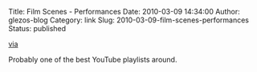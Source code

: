 Title: Film Scenes - Performances
Date: 2010-03-09 14:34:00
Author: glezos-blog
Category: link
Slug: 2010-03-09-film-scenes-performances
Status: published

[via](http://www.youtube.com/view_play_list?p=FB9CCCFE0E867B06)

Probably one of the best YouTube playlists around.

<object width="853" height="505"><param name="movie" value="http://www.youtube.com/v/n4inIaEuGnY&hl=en_US&fs=1&rel=0&color1=0x2b405b&color2=0x6b8ab6"></param><param name="allowFullScreen" value="true"></param><param name="allowscriptaccess" value="always"></param><embed src="http://www.youtube.com/v/n4inIaEuGnY&hl=en_US&fs=1&rel=0&color1=0x2b405b&color2=0x6b8ab6" type="application/x-shockwave-flash" allowscriptaccess="always" allowfullscreen="true" width="853" height="505"></embed></object>
